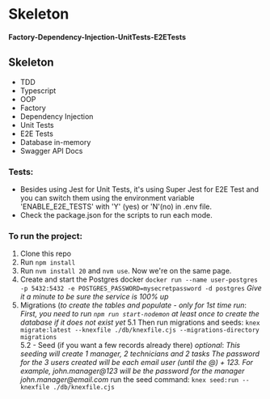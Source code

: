 # Skeleton 
#### Factory-Dependency-Injection-UnitTests-E2ETests

## Skeleton
- TDD
- Typescript
- OOP
- Factory 
- Dependency Injection
- Unit Tests 
- E2E Tests
- Database in-memory
- Swagger API Docs

### Tests:

- Besides using Jest for Unit Tests, it's using Super Jest for E2E Test and you can switch them using the environment variable 'ENABLE_E2E_TESTS' with 'Y' (yes) or 'N'(no) in .env file.
- Check the package.json for the scripts to run each mode.


### To run the project:

1. Clone this repo
2. Run `npm install`
3. Run `nvm install 20` and `nvm use`. Now we're on the same page.
4. Create and start the Postgres docker
```docker run --name user-postgres -p 5432:5432 -e POSTGRES_PASSWORD=mysecretpassword -d postgres```
_Give it a minute to be sure the service is 100% up_
5. Migrations (_to create the tables and populate - only for 1st time run_:
_First, you need to run ```npm run start-nodemon``` at least once to create the database if it does not exist yet_
5.1 Then run migrations and seeds:
```knex migrate:latest --knexfile ./db/knexfile.cjs --migrations-directory migrations```  
5.2 - Seed (if you want a few records already there) _optional_:
_This seeding will create 1 manager, 2 technicians and 2 tasks_
_The password for the 3 users created will be each email user (until the @) + 123. For example, john.manager@123 will be the password for the manager john.manager@email.com_
run the seed command:
```knex seed:run --knexfile ./db/knexfile.cjs```